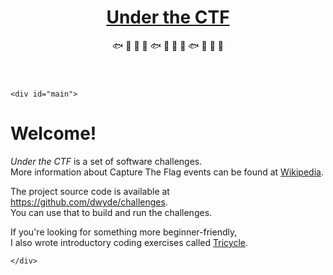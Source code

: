 ---
---
<html lang="en">
  <head>
    <title>Under the CTF</title>
    <meta charset="utf-8">
    <meta name="description" content="Software puzzles: a Capture The Flag (CTF) site">
    <link rel="stylesheet" href="static/scoreboard.css">
    <link rel="shortcut icon" href="/favicon.ico" type="image/x-icon">
    
  </head>
  <body>
    <div id="top">
    <header>
      <h1><a href="/">Under the CTF</a></h1>
      <p><span class="fish">&#x1f41f;</span> <span class="octopus">&#x1f419;</span>
      <span class="tropical">&#x1f420;</span> <span class="turtle">&#x1f422;</span>
      <span class="fish">&#x1f41f;</span> <span class="octopus">&#x1f419;</span>
      <span class="tropical">&#x1f420;</span> <span class="turtle">&#x1f422;</span>
      <span class="fish">&#x1f41f;</span> <span class="octopus">&#x1f419;</span>
      <span class="tropical">&#x1f420;</span> <span class="turtle">&#x1f422;</span></p>
    </header>
    </div>

    <div id="main">
      
<h1>Welcome!</h1>
<p><em>Under the CTF</em> is a set of software challenges.
<br>More information about Capture The Flag events can be found at <a href="https://en.wikipedia.org/wiki/Capture_the_flag#Computer_security">Wikipedia</a>.</p>
<p>The project source code is available at <a href="https://github.com/dwyde/challenges">https://github.com/dwyde/challenges</a>.
<br>You can use that to build and run the challenges.</p>
<p>If you're looking for something more beginner-friendly,
<br>I also wrote introductory coding exercises called <a href="https://dwyde.github.io/tricycle/tricycle/">Tricycle</a>.</p>

    </div>
  </body>
</html>

